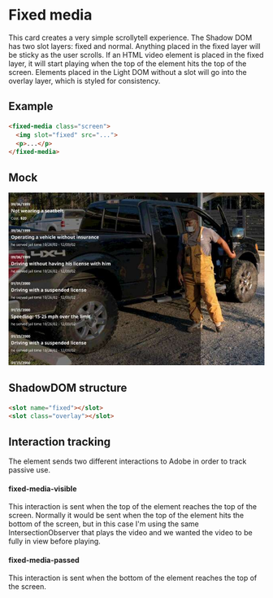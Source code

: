 # Fixed media

This card creates a very simple scrollytell experience. The Shadow DOM has two slot layers: fixed and normal. Anything placed in the fixed layer will be sticky as the user scrolls. If an HTML video element is placed in the fixed layer, it will start playing when the top of the element hits the top of the screen. Elements placed in the Light DOM without a slot will go into the overlay layer, which is styled for consistency.

## Example

```html
<fixed-media class="screen">
  <img slot="fixed" src="...">
  <p>...</p>
</fixed-media>
```

## Mock

![fixed-media mock](screenshot.jpg)

## ShadowDOM structure

```html
<slot name="fixed"></slot>
<slot class="overlay"></slot>
```

## Interaction tracking

The element sends two different interactions to Adobe in order to track passive use.

#### fixed-media-visible

This interaction is sent when the top of the element reaches the top of the screen. Normally it would be sent when the top of the element hits the bottom of the screen, but in this case I'm using the same IntersectionObserver that plays the video and we wanted the video to be fully in view before playing.

#### fixed-media-passed

This interaction is sent when the bottom of the element reaches the top of the screen.
